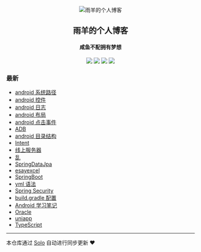 <p align="center"><img alt="雨羊的个人博客" src="https://b3logfile.com/file/2021/01/4087334-f4f28b3b.png"></p><h2 align="center">
雨羊的个人博客
</h2>

<h4 align="center">咸鱼不配拥有梦想</h4>
<p align="center"><a title="雨羊的个人博客" target="_blank" href="https://github.com/Rainsheep/solo-blog"><img src="https://img.shields.io/github/last-commit/Rainsheep/solo-blog.svg?style=flat-square&color=FF9900"></a>
<a title="GitHub repo size in bytes" target="_blank" href="https://github.com/Rainsheep/solo-blog"><img src="https://img.shields.io/github/repo-size/Rainsheep/solo-blog.svg?style=flat-square"></a>
<a title="Solo Version" target="_blank" href="https://github.com/88250/solo/releases"><img src="https://img.shields.io/badge/solo-4.3.1-f1e05a.svg?style=flat-square&color=blueviolet"></a>
<a title="Hits" target="_blank" href="https://github.com/88250/hits"><img src="https://hits.b3log.org/Rainsheep/solo-blog.svg"></a></p>

### 最新

* [android 系统路径](https://www.rainsheep.cn/articles/2021/02/24/1614146909052.html)
* [android 控件](https://www.rainsheep.cn/articles/2021/02/23/1614079177741.html)
* [android 日志](https://www.rainsheep.cn/articles/2021/02/23/1614079025572.html)
* [android 布局](https://www.rainsheep.cn/articles/2021/02/23/1614078827110.html)
* [android 点击事件](https://www.rainsheep.cn/articles/2021/02/23/1614078664162.html)
* [ADB](https://www.rainsheep.cn/articles/2021/02/23/1614078558105.html)
* [android 目录结构](https://www.rainsheep.cn/articles/2021/02/23/1614078449721.html)
* [Intent](https://www.rainsheep.cn/articles/2021/02/23/1614078226696.html)
* [线上服务器](https://www.rainsheep.cn/articles/2021/02/03/1612340538230.html)
* [乱](https://www.rainsheep.cn/articles/2021/02/01/1612108975637.html)
* [SpringDataJpa](https://www.rainsheep.cn/articles/2021/01/30/1611943925964.html)
* [esayexcel](https://www.rainsheep.cn/articles/2021/01/25/1611585210447.html)
* [SpringBoot](https://www.rainsheep.cn/articles/2021/01/25/1611580232845.html)
* [yml 语法](https://www.rainsheep.cn/articles/2021/01/24/1611501604296.html)
* [Spring Security](https://www.rainsheep.cn/articles/2021/01/22/1611295581301.html)
* [build.gradle 配置](https://www.rainsheep.cn/articles/2021/01/22/1611294937984.html)
* [Android 学习笔记](https://www.rainsheep.cn/articles/2021/01/06/1609930763440.html)
* [Oracle](https://www.rainsheep.cn/articles/2021/01/03/1609663992314.html)
* [uniapp](https://www.rainsheep.cn/articles/2020/12/29/1609240734107.html)
* [TypeScript](https://www.rainsheep.cn/articles/2020/12/27/1609063642896.html)



---

本仓库通过 [Solo](https://github.com/88250/solo) 自动进行同步更新 ❤️ 